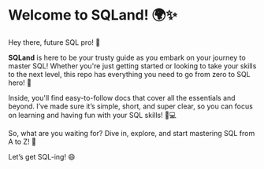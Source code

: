 # Welcome to **SQLand**! 🌍✨

Hey there, future SQL pro! 🎉

**SQLand** is here to be your trusty guide as you embark on your journey to master SQL! Whether you're just getting started or looking to take your skills to the next level, this repo has everything you need to go from zero to SQL hero! 💪

Inside, you'll find easy-to-follow docs that cover all the essentials and beyond. I’ve made sure it’s simple, short, and super clear, so you can focus on learning and having fun with your SQL skills! 🚀💻

So, what are you waiting for? Dive in, explore, and start mastering SQL from A to Z! 🚀

Let’s get SQL-ing! 😄
